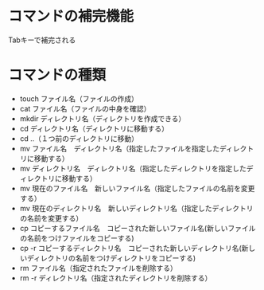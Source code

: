 # コマンドの補完機能
Tabキーで補完される

# コマンドの種類
* touch ファイル名（ファイルの作成）
* cat ファイル名（ファイルの中身を確認）
* mkdir ディレクトリ名（ディレクトリを作成できる）
* cd ディレクトリ名（ディレクトリに移動する）
* cd ..（１つ前のディレクトリに移動）
* mv ファイル名　ディレクトリ名（指定したファイルを指定したディレクトリに移動する）
* mv ディレクトリ名　ディレクトリ名（指定したディレクトリを指定したディレクトリに移動する）
* mv 現在のファイル名　新しいファイル名（指定したファイルの名前を変更する）
* mv 現在のディレクトリ名　新しいディレクトリ名（指定したディレクトリの名前を変更する）
* cp コピーするファイル名　コピーされた新しいファイル名(新しいファイルの名前をつけファイルをコピーする)
* cp -r コピーするディレクトリ名　コピーされた新しいディレクトリ名(新しいディレクトリの名前をつけディレクトリをコピーする)
* rm ファイル名（指定されたファイルを削除する）
* rm -r ディレクトリ名（指定されたディレクトリを削除する）
